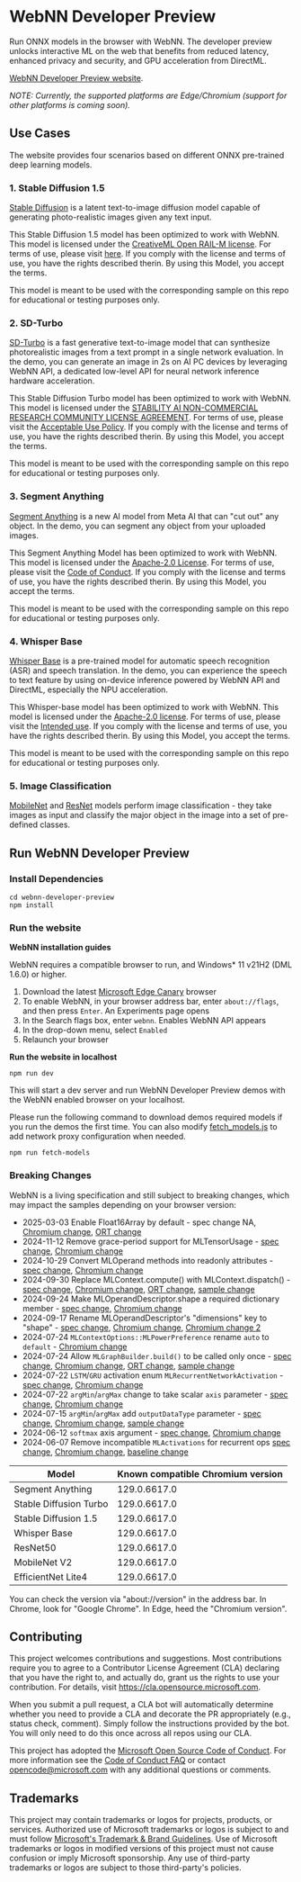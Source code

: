 # WebNN Developer Preview

Run ONNX models in the browser with WebNN. The developer preview unlocks interactive ML on the web that benefits from reduced latency, enhanced privacy and security, and GPU acceleration from DirectML.

[WebNN Developer Preview website](https://microsoft.github.io/webnn-developer-preview/).

_NOTE: Currently, the supported platforms are Edge/Chromium (support for other platforms is coming soon)._

## Use Cases

The website provides four scenarios based on different ONNX pre-trained deep learning models.

### 1. Stable Diffusion 1.5

[Stable Diffusion](https://huggingface.co/microsoft/stable-diffusion-v1.5-webnn/tree/main) is a latent text-to-image diffusion model capable of generating photo-realistic images given any text input.

This Stable Diffusion 1.5 model has been optimized to work with WebNN. This model is licensed under the [CreativeML Open RAIL-M license](https://github.com/CompVis/stable-diffusion/blob/main/LICENSE). For terms of use, please visit [here](https://huggingface.co/runwayml/stable-diffusion-v1-5#uses). If you comply with the license and terms of use, you have the rights described therin. By using this Model, you accept the terms.

This model is meant to be used with the corresponding sample on this repo for educational or testing purposes only.

### 2. SD-Turbo

[SD-Turbo](https://huggingface.co/microsoft/sd-turbo-webnn/tree/main) is a fast generative text-to-image model that can synthesize photorealistic images from a text prompt in a single network evaluation. In the demo, you can generate an image in 2s on AI PC devices by leveraging WebNN API, a dedicated low-level API for neural network inference hardware acceleration.

This Stable Diffusion Turbo model has been optimized to work with WebNN. This model is licensed under the [STABILITY AI NON-COMMERCIAL RESEARCH COMMUNITY LICENSE AGREEMENT](https://huggingface.co/stabilityai/sd-turbo/blob/main/LICENSE). For terms of use, please visit the [Acceptable Use Policy](https://stability.ai/use-policy). If you comply with the license and terms of use, you have the rights described therin. By using this Model, you accept the terms.

This model is meant to be used with the corresponding sample on this repo for educational or testing purposes only.

### 3. Segment Anything

[Segment Anything](https://huggingface.co/microsoft/segment-anything-model-webnn/tree/main) is a new AI model from Meta AI that can "cut out" any object. In the demo, you can segment any object from your uploaded images.

This Segment Anything Model has been optimized to work with WebNN. This model is licensed under the [Apache-2.0 License](https://github.com/facebookresearch/segment-anything?tab=Apache-2.0-1-ov-file#readme). For terms of use, please visit the [Code of Conduct](https://github.com/facebookresearch/segment-anything?tab=coc-ov-file#readme). If you comply with the license and terms of use, you have the rights described therin. By using this Model, you accept the terms.

This model is meant to be used with the corresponding sample on this repo for educational or testing purposes only.

### 4. Whisper Base

[Whisper Base](https://huggingface.co/microsoft/whisper-base-webnn/tree/main) is a pre-trained model for automatic speech recognition (ASR) and speech translation. In the demo, you can experience the speech to text feature by using on-device inference powered by WebNN API and DirectML, especially the NPU acceleration.

This Whisper-base model has been optimized to work with WebNN. This model is licensed under the [Apache-2.0 license](https://huggingface.co/datasets/choosealicense/licenses/blob/main/markdown/apache-2.0.md). For terms of use, please visit the [Intended use](https://huggingface.co/openai/whisper-base#evaluated-use). If you comply with the license and terms of use, you have the rights described therin. By using this Model, you accept the terms.

This model is meant to be used with the corresponding sample on this repo for educational or testing purposes only.

### 5. Image Classification

[MobileNet](https://github.com/onnx/models/tree/main/validated/vision/classification/mobilenet) and [ResNet](https://github.com/onnx/models/tree/main/validated/vision/classification/resnet) models perform image classification - they take images as input and classify the major object in the image into a set of pre-defined classes.

## Run WebNN Developer Preview

### Install Dependencies

```
cd webnn-developer-preview
npm install
```

### Run the website

**WebNN installation guides**

WebNN requires a compatible browser to run, and Windows\* 11 v21H2 (DML 1.6.0) or higher.

1. Download the latest [Microsoft Edge Canary](https://www.microsoft.com/edge/download/insider) browser
2. To enable WebNN, in your browser address bar, enter `about://flags`, and then press `Enter`. An Experiments page opens
3. In the Search flags box, enter `webnn`. Enables WebNN API appears
4. In the drop-down menu, select `Enabled`
5. Relaunch your browser

**Run the website in localhost**

```
npm run dev
```

This will start a dev server and run WebNN Developer Preview demos with the WebNN enabled browser on your localhost.

Please run the following command to download demos required models if you run the demos the first time. You can also modify [fetch_models.js](./fetch_models.js) to add network proxy configuration when needed.

```
npm run fetch-models
```

### Breaking Changes

WebNN is a living specification and still subject to breaking changes, which may impact the samples depending on your browser version:

- 2025-03-03 Enable Float16Array by default - spec change NA, [Chromium change](https://chromium-review.googlesource.com/c/chromium/src/+/6275531), [ORT change](https://github.com/microsoft/onnxruntime/pull/23827)
-   2024-11-12 Remove grace-period support for MLTensorUsage - [spec change](https://github.com/webmachinelearning/webnn/pull/754), [Chromium change](https://chromium-review.googlesource.com/c/chromium/src/+/6015318)
-   2024-10-29 Convert MLOperand methods into readonly attributes - [spec change](https://github.com/webmachinelearning/webnn/pull/774), [Chromium change](https://chromium-review.googlesource.com/c/chromium/src/+/5975719)
-   2024-09-30 Replace MLContext.compute() with MLContext.dispatch() - [spec change](https://github.com/webmachinelearning/webnn/pull/754), [Chromium change](https://chromium-review.googlesource.com/c/chromium/src/+/5874589), [ORT change](https://github.com/microsoft/onnxruntime/pull/21301/), [sample change](https://github.com/webmachinelearning/webnn-samples/issues/275)
-   2024-09-24 Make MLOperandDescriptor.shape a required dictionary member - [spec change](https://github.com/webmachinelearning/webnn/issues/758), [Chromium change](https://chromium-review.googlesource.com/c/chromium/src/+/5850659)
-   2024-09-17 Rename MLOperandDescriptor's "dimensions" key to "shape" - [spec change](https://github.com/webmachinelearning/webnn/pull/676), [Chromium change](https://chromium-review.googlesource.com/c/chromium/src/+/5502631), [Chromium change 2](https://chromium-review.googlesource.com/c/chromium/src/+/5502631)
-   2024-07-24 `MLContextOptions::MLPowerPreference` rename `auto` to `default` - [Chromium change](https://chromium-review.googlesource.com/c/chromium/src/+/5716629)
-   2024-07-24 Allow `MLGraphBuilder.build()` to be called only once - [spec change](https://github.com/webmachinelearning/webnn/pull/717), [Chromium change](https://chromium-review.googlesource.com/c/chromium/src/+/5684454), [ORT change](https://github.com/microsoft/onnxruntime/pull/21514), [sample change](https://github.com/microsoft/webnn-developer-preview/pull/21)
-   2024-07-22 `LSTM`/`GRU` activation enum `MLRecurrentNetworkActivation` - [spec change](https://github.com/webmachinelearning/webnn/pull/718), [Chromium change](https://chromium-review.googlesource.com/c/chromium/src/+/5689531)
-   2024-07-22 `argMin`/`argMax` change to take scalar `axis` parameter - [spec change](https://github.com/webmachinelearning/webnn/pull/724]), [Chromium change](https://chromium-review.googlesource.com/c/chromium/src/+/5721028)
-   2024-07-15 `argMin`/`argMax` add `outputDataType` parameter - [spec change](https://github.com/webmachinelearning/webnn/pull/730), [Chromium change](https://chromium-review.googlesource.com/c/chromium/src/+/5692538), [sample change](https://github.com/microsoft/webnn-developer-preview/pull/19])
-   2024-06-12 `softmax` axis argument - [spec change](https://github.com/webmachinelearning/webnn/pull/649), [Chromium change](https://chromium-review.googlesource.com/c/chromium/src/+/5495877)
-   2024-06-07 Remove incompatible `MLActivations` for recurrent ops [spec change](https://github.com/webmachinelearning/webnn/pull/703/files), [Chromium change](https://chromium-review.googlesource.com/c/chromium/src/+/5494397), [baseline change](https://github.com/webmachinelearning/webnn-baseline/pull/95)

| Model                  | Known compatible Chromium version |
| ---------------------- | --------------------------------- |
| Segment Anything       | 129.0.6617.0                      |
| Stable Diffusion Turbo | 129.0.6617.0                      |
| Stable Diffusion 1.5   | 129.0.6617.0                      |
| Whisper Base           | 129.0.6617.0                      |
| ResNet50               | 129.0.6617.0                      |
| MobileNet V2           | 129.0.6617.0                      |
| EfficientNet Lite4     | 129.0.6617.0                      |

You can check the version via "about://version" in the address bar. In Chrome, look for "Google Chrome". In Edge, heed the "Chromium version".

## Contributing

This project welcomes contributions and suggestions. Most contributions require you to agree to a
Contributor License Agreement (CLA) declaring that you have the right to, and actually do, grant us
the rights to use your contribution. For details, visit https://cla.opensource.microsoft.com.

When you submit a pull request, a CLA bot will automatically determine whether you need to provide
a CLA and decorate the PR appropriately (e.g., status check, comment). Simply follow the instructions
provided by the bot. You will only need to do this once across all repos using our CLA.

This project has adopted the [Microsoft Open Source Code of Conduct](https://opensource.microsoft.com/codeofconduct/).
For more information see the [Code of Conduct FAQ](https://opensource.microsoft.com/codeofconduct/faq/) or
contact [opencode@microsoft.com](mailto:opencode@microsoft.com) with any additional questions or comments.

## Trademarks

This project may contain trademarks or logos for projects, products, or services. Authorized use of Microsoft
trademarks or logos is subject to and must follow
[Microsoft's Trademark & Brand Guidelines](https://www.microsoft.com/en-us/legal/intellectualproperty/trademarks/usage/general).
Use of Microsoft trademarks or logos in modified versions of this project must not cause confusion or imply Microsoft sponsorship.
Any use of third-party trademarks or logos are subject to those third-party's policies.
